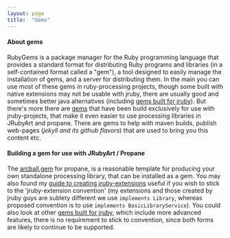 ```yaml
---
layout: page
title:  "Gems"
---
```

#### About gems ####
RubyGems is a package manager for the Ruby programming language that provides a standard format for distributing Ruby programs and libraries (in a self-contained format called a "gem"), a tool designed to easily manage the installation of gems, and a server for distributing them. In the main you can use most of these gems in ruby-processing projects, though some built with native extensions may not be usable with jruby, there are usually good and sometimes better java alternatives (including [gems built for jruby][jgem]). But there's more there are [gems][gems] that have been build exclusively for use with jruby-projects, that make it even easier to use processing libraries in JRubyArt and propane. There are gems to help with maven builds, publish web-pages (_jekyll and its github flavors_) that are used to bring you this content etc.

#### Building a gem for use with JRubyArt / Propane ####
The [arcball.gem][arcball] for propane, is a reasonable template for producing your own standalone processing library, that can be installed as a gem. You may also found my [guide to creating jruby-extensions][extensions] useful if you wish to stick to the 'jruby-extension convention' (my extensions and those created by jruby guys are sublety different we use `implements Library`, whereas proposed convention is to use `implements BasicLibraryService`). You could also look at other [gems built for jruby][jgem], which include more advanced features, there is no requirement to stick to convention, since both forms are likely to continue to be supported.

[extensions]:https://github.com/jruby/jruby-examples
[arcball]:https://github.com/ruby-processing/ArcBall
[jgem]:https://github.com/jruby/jruby/wiki/C-Extension-Alternatives
[gems]:http://ruby-processing.github.io/JRubyArt/gems/
